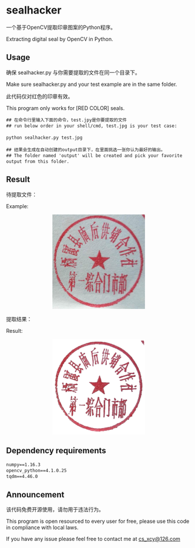 # sealhacker
一个基于OpenCV提取印章图案的Python程序。

Extracting digital seal by OpenCV in Python.

## Usage
确保 sealhacker.py 与你需要提取的文件在同一个目录下。

Make sure sealhacker.py and your test example are in the same folder.

此代码仅对红色的印章有效。

This program only works for [RED COLOR] seals.
    
    ## 在命令行里输入下面的命令，test.jpy是你要提取的文件
    ## run below order in your shell/cmd, test.jpg is your test case:
    
    python sealhacker.py test.jpg
    
    ## 结果会生成在自动创建的output目录下，在里面挑选一张你认为最好的输出。
    ## The folder named 'output' will be created and pick your favorite output from this folder.

## Result


待提取文件：

Example:

<div align="center">
	<img src="https://github.com/ChuanyuXue/sealhacker/blob/main/test.jpg" width="50%">
</div>


提取结果：

Result:

<div align="center">
	<img src="https://github.com/ChuanyuXue/sealhacker/blob/main/output/out_15_50.png" width="50%">
</div>

## Dependency requirements

    numpy==1.16.3
    opencv_python==4.1.0.25
    tqdm==4.46.0
    
## Announcement

该代码免费开源使用，请勿用于违法行为。

This program is open resourced to every user for free, please use this code in compliance with local laws.

If you have any issue please feel free to contact me at cs_xcy@126.com
